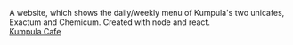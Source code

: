 A website, which shows the daily/weekly menu of Kumpula's two unicafes, Exactum and Chemicum. Created with node and react.  
[Kumpula Cafe](kumpula-cafe.herokuapp.com)
